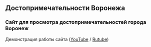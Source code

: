 ## Достопримечательности Воронежа
### Сайт для просмотра достопримечательностей города Воронеж

Демонстрация работы сайта ([YouTube](https://youtu.be/isS-2-3-L6A) / [Rutube](https://rutube.ru/video/private/b7004418b244e179277c1d539c50c4be/?p=Jq8b3xRVWINypF1jHalKQA))
